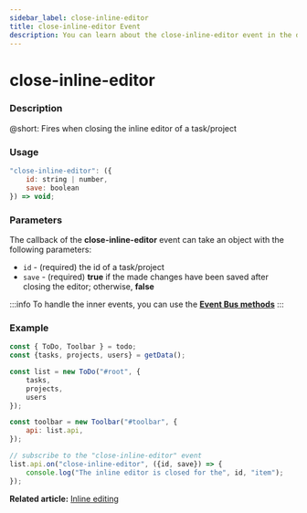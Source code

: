 ```yaml
---
sidebar_label: close-inline-editor
title: close-inline-editor Event
description: You can learn about the close-inline-editor event in the documentation of the DHTMLX JavaScript To Do List library. Browse developer guides and API reference, try out code examples and live demos, and download a free 30-day evaluation version of DHTMLX To Do List.
---
```


# close-inline-editor

### Description

@short: Fires when closing the inline editor of a task/project

### Usage

~~~js
"close-inline-editor": ({
    id: string | number,
    save: boolean
}) => void;
~~~

### Parameters

The callback of the **close-inline-editor** event can take an object with the following parameters:

- `id` - (required) the id of a task/project
- `save` - (required) **true** if the made changes have been saved after closing the editor; otherwise, **false**

:::info
To handle the inner events, you can use the [**Event Bus methods**](category/event-bus-methods.md)
:::

### Example

~~~js {15-17}
const { ToDo, Toolbar } = todo;
const {tasks, projects, users} = getData();

const list = new ToDo("#root", {
    tasks,
    projects,
    users
});

const toolbar = new Toolbar("#toolbar", {
    api: list.api,
});

// subscribe to the "close-inline-editor" event
list.api.on("close-inline-editor", ({id, save}) => {
    console.log("The inline editor is closed for the", id, "item"); 
});
~~~

**Related article:** [Inline editing](guides/inline_editing.md#working-with-editor)